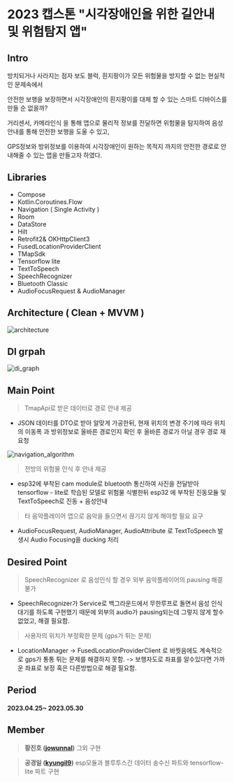 # 2023 캡스톤 "시각장애인을 위한 길안내 및 위험탐지 앱"

## Intro

방치되거나 사라지는 점자 보도 블럭, 흰지팡이가 모든 위험물을 방지할 수 없는 현실적인 문제속에서

안전한 보행을 보장하면서 시각장애인의 흰지팡이를 대체 할 수 있는 스마트 디바이스를 만들 순 없을까? 

거리센서, 카메라인식 을 통해 앱으로 물리적 정보를 전달하면 위험물을 탐지하여 음성 안내를 통해 안전한 보행을 도울 수 있고,

GPS정보와 방위정보를 이용하여 시각장애인이 원하는 목적지 까지의 안전한 경로로 안내해줄 수 있는 앱을 만들고자 하였다.

## Libraries

 - Compose
 - Kotlin.Coroutines.Flow
 - Navigation ( Single Activity )
 - Room
 - DataStore
 - Hilt
 - Retrofit2& OKHttpClient3
 - FusedLocationProviderClient
 - TMapSdk
 - Tensorflow lite
 - TextToSpeech
 - SpeechRecognizer
 - Bluetooth Classic
 - AudioFocusRequest & AudioManager

## Architecture ( Clean + MVVM )

![architecture](https://github.com/2023-DeuCapstone-VisuallyImpairedGloves/Front-App/assets/75519689/45525498-04f8-488c-b937-55a7626c5b04)

## DI grpah

![di_graph](https://github.com/2023-DeuCapstone-VisuallyImpairedGloves/Front-App/assets/75519689/242f3ceb-fd30-4915-bb7f-77e136e77c27)

## Main Point

 > TmapApi로 받은 데이터로 경로 안내 제공

 - JSON 데이터를 DTO로 받아 알맞게 가공한뒤, 현재 위치의 변경 주기에 따라 위치의 이동폭 과 방위정보로 올바른 경로인지 확인 후 올바른 경로가 아닐 경우 경로 재요청

![navigation_algorithm](https://github.com/2023-DeuCapstone-VisuallyImpairedGloves/Front-App/assets/75519689/d1d7f5f5-585c-4d9f-9299-b476b3b29020)

 > 전방의 위험물 인식 후 안내 제공

 - esp32에 부착된 cam module로 bluetooth 통신하여 사진을 전달받아 tensorflow - lite로 학습된 모델로 위험물 식별한뒤 esp32 에 부착된 진동모듈 및 TextToSpeech로 진동 + 음성안내

 > 타 음악플레이어 앱으로 음악을 들으면서 끊기지 않게 해야할 필요 요구

 - AudioFocusRequest, AudioManager, AudioAttribute 로 TextToSpeech 발생시 Audio Focusing을 ducking 처리


## Desired Point

 > SpeechRecognizer 로 음성인식 할 경우 외부 음악플레이어의 pausing 해결 불가

 - SpeechRecognizer가 Service로 백그라운드에서 무한루프로 돌면서 음성 인식 대기를 하도록 구현했기 때문에 외부의 audio가 pausing되는데 그렇지 않게 할수 없었고, 해결 필요함.

 > 사용자의 위치가 부정확한 문제 (gps가 튀는 문제)

 - LocationManager -> FusedLocationProviderClient 로 바꿧음에도 계속적으로 gps가 통통 튀는 문제를 해결하지 못함. -> 보행자도로 좌표를 알수있다면 가까운 좌표로 보정 혹은 다른방법으로 해결 필요함.

## Period

#### 2023.04.25~ 2023.05.30

## Member

> **황진호 ([jowunnal](https://github.com/jowunnal "github link"))** 그외 구현

> **공경일 ([kyungil9](https://github.com/kyungil9 "github link"))** esp모듈과 블루투스간 데이터 송수신 파트와 tensorflow-lite 파트 구현


